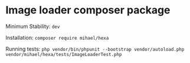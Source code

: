 Image loader composer package
=====================================

Minimum Stability: `dev`

Installation: `composer require mihael/hexa`

Running tests: `php vendor/bin/phpunit --bootstrap vendor/autoload.php vendor/mihael/hexa/tests/ImageLoaderTest.php`




